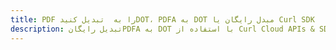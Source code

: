 ---title: PDF را به  تبدیل کنیدDOT، PDFA به DOT مبدل رایگان یا Curl SDKdescription: تبدیل رایگانPDFA به DOT با استفاده از Curl Cloud APIs & SDK همچنین اسناد PDF را در Cloud ایجاد، ویرایش و رندر کنید.---